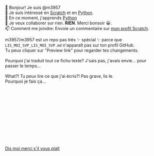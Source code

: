 👋 Bonjour! Je suis @m3957 \
👀 Je suis intéressé en [Scratch](https://scratch.mit.edu) et en [Python](https://python.org). \
🌱 En ce moment, j'apprends [Python](https://python.org) \
💞️ Je veux collaborer sur rien. **RIEN**. Merci bonsoir 😀. \
📫 Comment me joindre: Envoie un commentaire sur [mon profil Scratch](https://scratch.mit.edu/users/m3957).

m3957/m3957 est un repo pas très ✨ spécial ✨ parce que `LIS_MOI_SVP_LIS_MOI_SVP.md` n'apparaît pas sur ton profil GitHub. \
Tu peux cliquer sur "Preview link" pour regarder tes changements. \
\
Pourquoi j'ai traduit tout ce fichu texte? J'sais pas, j'avais envie... pour passer le temps... \
\
What?! Tu peux lire ce que j'ai écris?! Pas grave, lis le.
\
Pourquoi je fais ça...
\
\
\
\
\
\
\
\
\
\
\
\
\
[Dis moi merci s'il vous plaît](https://www.youtube.com/watch?v=OEQbdniXSLY)
